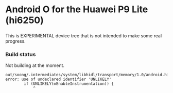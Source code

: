 # Android O for the Huawei P9 Lite (hi6250)

###
This is EXPERIMENTAL device tree that is not intended to make some real progress.

### Build status
Not building at the moment.

```
out/soong/.intermediates/system/libhidl/transport/memory/1.0/android.hidl.memory@1.0_genc++/gen/android/hidl/memory/1.0/BsMapper.h:166:13: error: use of undeclared identifier 'UNLIKELY'
        if (UNLIKELY(mEnableInstrumentation)) {
            ^
```
